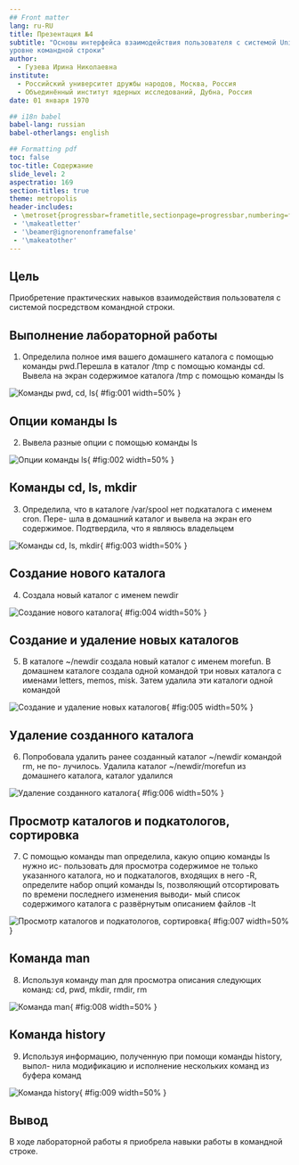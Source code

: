 ```yaml
---
## Front matter
lang: ru-RU
title: Презентация №4
subtitle: "Основы интерфейса взаимодействия пользователя с системой Unix на
уровне командной строки"
author:
  - Гузева Ирина Николаевна
institute:
  - Российский университет дружбы народов, Москва, Россия
  - Объединённый институт ядерных исследований, Дубна, Россия
date: 01 января 1970

## i18n babel
babel-lang: russian
babel-otherlangs: english

## Formatting pdf
toc: false
toc-title: Содержание
slide_level: 2
aspectratio: 169
section-titles: true
theme: metropolis
header-includes:
 - \metroset{progressbar=frametitle,sectionpage=progressbar,numbering=fraction}
 - '\makeatletter'
 - '\beamer@ignorenonframefalse'
 - '\makeatother'
---
```



## Цель

Приобретение практических навыков взаимодействия пользователя с системой посредством командной строки.

## Выполнение лабораторной работы

1. Определила полное имя вашего домашнего каталога с помощью команды
pwd.Перешла в каталог /tmp с помощью команды cd. Вывела на экран
содержимое каталога /tmp с помощью команды ls

![Команды pwd, cd, ls](image/1.png){ #fig:001 width=50% }

## Опции команды ls

2. Вывела разные опции с помощью команды ls

![Опции команды ls](image/2.png){ #fig:002 width=50% }

## Команды cd, ls, mkdir

3. Определила, что в каталоге /var/spool нет подкаталога с именем cron. Пере-
шла в домашний каталог и вывела на экран его содержимое. Подтвердила,
что я являюсь владельцем

![Команды cd, ls, mkdir](image/3.png){ #fig:003 width=50% }

## Cоздание нового каталога

4. Создала новый каталог с именем newdir

![Cоздание нового каталога](image/4.png){ #fig:004 width=50% }

## Создание и удаление новых каталогов

5. В каталоге ~/newdir создала новый каталог с именем morefun. В домашнем
каталоге создала одной командой три новых каталога с именами letters,
memos, misk. Затем удалила эти каталоги одной командой

![Создание и удаление новых каталогов](image/5.png){ #fig:005 width=50% }

## Удалeние созданного каталога

6. Попробовала удалить ранее созданный каталог ~/newdir командой rm, не по-
лучилось. Удалила каталог ~/newdir/morefun из домашнего каталога, каталог
удалился

![Удалeние созданного каталога](image/6.png){ #fig:006 width=50% }

## Просмотр каталогов и подкатологов, сортировка

7. С помощью команды man определила, какую опцию команды ls нужно ис-
пользовать для просмотра содержимое не только указанного каталога, но
и подкаталогов, входящих в него -R, определите набор опций команды ls,
позволяющий отсортировать по времени последнего изменения выводи-
мый список содержимого каталога с развёрнутым описанием файлов -lt

![Просмотр каталогов и подкатологов, сортировка](image/7.png){ #fig:007 width=50% }

## Команда man

8. Используя команду man для просмотра описания следующих команд: cd,
pwd, mkdir, rmdir, rm

![Команда man](image/8.png){ #fig:008 width=50% }

## Команда history

9. Используя информацию, полученную при помощи команды history, выпол-
нила модификацию и исполнение нескольких команд из буфера команд

![Команда history](image/9.png){ #fig:009 width=50% } 


## Вывод
В ходе лабораторной работы я приобрела навыки работы в командной строке.


